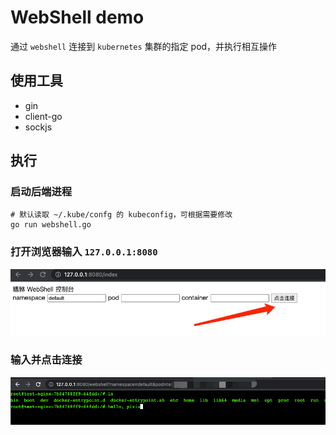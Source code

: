 # WebShell demo

通过 `webshell` 连接到 `kubernetes` 集群的指定 pod，并执行相互操作

## 使用工具
  - gin
  - client-go
  - sockjs

## 执行

### 启动后端进程
```shell
# 默认读取 ~/.kube/confg 的 kubeconfig，可根据需要修改
go run webshell.go 
```

### 打开浏览器输入 `127.0.0.1:8080`
![img.png](img/login.png)

### 输入并点击连接
![img.png](img/shell.png)
